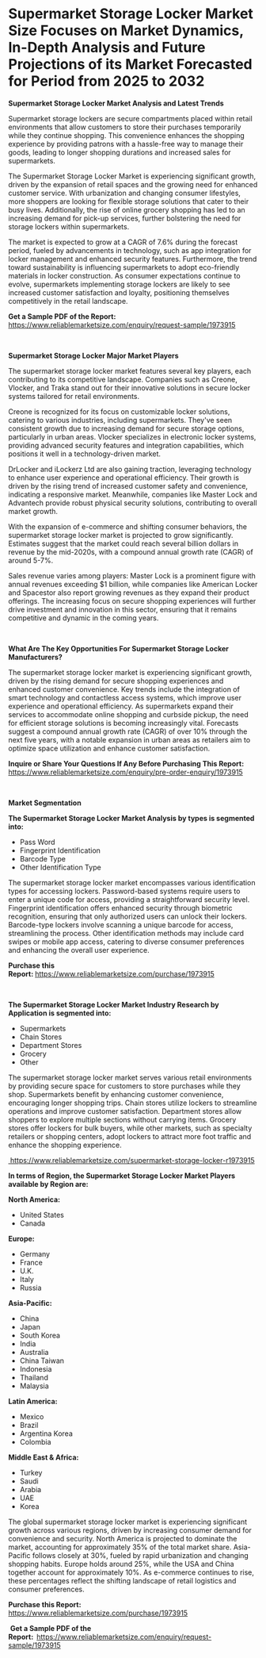 <p><h1>Supermarket Storage Locker Market Size Focuses on Market Dynamics, In-Depth Analysis and Future Projections of its Market Forecasted for Period from 2025 to 2032</h1></p><p><strong>Supermarket Storage Locker Market Analysis and Latest Trends</strong></p>
<p><p>Supermarket storage lockers are secure compartments placed within retail environments that allow customers to store their purchases temporarily while they continue shopping. This convenience enhances the shopping experience by providing patrons with a hassle-free way to manage their goods, leading to longer shopping durations and increased sales for supermarkets.</p><p>The Supermarket Storage Locker Market is experiencing significant growth, driven by the expansion of retail spaces and the growing need for enhanced customer service. With urbanization and changing consumer lifestyles, more shoppers are looking for flexible storage solutions that cater to their busy lives. Additionally, the rise of online grocery shopping has led to an increasing demand for pick-up services, further bolstering the need for storage lockers within supermarkets.</p><p>The market is expected to grow at a CAGR of 7.6% during the forecast period, fueled by advancements in technology, such as app integration for locker management and enhanced security features. Furthermore, the trend toward sustainability is influencing supermarkets to adopt eco-friendly materials in locker construction. As consumer expectations continue to evolve, supermarkets implementing storage lockers are likely to see increased customer satisfaction and loyalty, positioning themselves competitively in the retail landscape.</p></p>
<p><strong>Get a Sample PDF of the Report:&nbsp;</strong> <a href="https://www.reliablemarketsize.com/enquiry/request-sample/1973915?utm_campaign=1832&utm_medium=2&utm_source=Github&utm_content=ia&utm_term=12042025&utm_id=supermarket-storage-locker">https://www.reliablemarketsize.com/enquiry/request-sample/1973915</a></p>
<p>&nbsp;</p>
<p><strong>Supermarket Storage Locker Major Market Players</strong></p>
<p><p>The supermarket storage locker market features several key players, each contributing to its competitive landscape. Companies such as Creone, Vlocker, and Traka stand out for their innovative solutions in secure locker systems tailored for retail environments. </p><p>Creone is recognized for its focus on customizable locker solutions, catering to various industries, including supermarkets. They've seen consistent growth due to increasing demand for secure storage options, particularly in urban areas. Vlocker specializes in electronic locker systems, providing advanced security features and integration capabilities, which positions it well in a technology-driven market.</p><p>DrLocker and iLockerz Ltd are also gaining traction, leveraging technology to enhance user experience and operational efficiency. Their growth is driven by the rising trend of increased customer safety and convenience, indicating a responsive market. Meanwhile, companies like Master Lock and Advantech provide robust physical security solutions, contributing to overall market growth.</p><p>With the expansion of e-commerce and shifting consumer behaviors, the supermarket storage locker market is projected to grow significantly. Estimates suggest that the market could reach several billion dollars in revenue by the mid-2020s, with a compound annual growth rate (CAGR) of around 5-7%.</p><p>Sales revenue varies among players: Master Lock is a prominent figure with annual revenues exceeding $1 billion, while companies like American Locker and Spacestor also report growing revenues as they expand their product offerings. The increasing focus on secure shopping experiences will further drive investment and innovation in this sector, ensuring that it remains competitive and dynamic in the coming years.</p></p>
<p>&nbsp;</p>
<p><strong>What Are The Key Opportunities For Supermarket Storage Locker Manufacturers?</strong></p>
<p><p>The supermarket storage locker market is experiencing significant growth, driven by the rising demand for secure shopping experiences and enhanced customer convenience. Key trends include the integration of smart technology and contactless access systems, which improve user experience and operational efficiency. As supermarkets expand their services to accommodate online shopping and curbside pickup, the need for efficient storage solutions is becoming increasingly vital. Forecasts suggest a compound annual growth rate (CAGR) of over 10% through the next five years, with a notable expansion in urban areas as retailers aim to optimize space utilization and enhance customer satisfaction.</p></p>
<p><strong>Inquire or Share Your Questions If Any Before Purchasing This Report:</strong> <a href="https://www.reliablemarketsize.com/enquiry/pre-order-enquiry/1973915?utm_campaign=1832&utm_medium=2&utm_source=Github&utm_content=ia&utm_term=12042025&utm_id=supermarket-storage-locker">https://www.reliablemarketsize.com/enquiry/pre-order-enquiry/1973915</a></p>
<p>&nbsp;</p>
<p><strong>Market Segmentation</strong></p>
<p><strong>The Supermarket Storage Locker Market Analysis by types is segmented into:</strong></p>
<p><ul><li>Pass Word</li><li>Fingerprint Identification</li><li>Barcode Type</li><li>Other Identification Type</li></ul></p>
<p><p>The supermarket storage locker market encompasses various identification types for accessing lockers. Password-based systems require users to enter a unique code for access, providing a straightforward security level. Fingerprint identification offers enhanced security through biometric recognition, ensuring that only authorized users can unlock their lockers. Barcode-type lockers involve scanning a unique barcode for access, streamlining the process. Other identification methods may include card swipes or mobile app access, catering to diverse consumer preferences and enhancing the overall user experience.</p></p>
<p><strong>Purchase this Report:&nbsp;</strong><a href="https://www.reliablemarketsize.com/purchase/1973915?utm_campaign=1832&utm_medium=2&utm_source=Github&utm_content=ia&utm_term=12042025&utm_id=supermarket-storage-locker">https://www.reliablemarketsize.com/purchase/1973915</a></p>
<p>&nbsp;</p>
<p><strong>The Supermarket Storage Locker Market Industry Research by Application is segmented into:</strong></p>
<p><ul><li>Supermarkets</li><li>Chain Stores</li><li>Department Stores</li><li>Grocery</li><li>Other</li></ul></p>
<p><p>The supermarket storage locker market serves various retail environments by providing secure space for customers to store purchases while they shop. Supermarkets benefit by enhancing customer convenience, encouraging longer shopping trips. Chain stores utilize lockers to streamline operations and improve customer satisfaction. Department stores allow shoppers to explore multiple sections without carrying items. Grocery stores offer lockers for bulk buyers, while other markets, such as specialty retailers or shopping centers, adopt lockers to attract more foot traffic and enhance the shopping experience.</p></p>
<p><a href="https://www.reliablemarketsize.com/supermarket-storage-locker-r1973915?utm_campaign=1832&utm_medium=2&utm_source=Github&utm_content=ia&utm_term=12042025&utm_id=supermarket-storage-locker">&nbsp;https://www.reliablemarketsize.com/supermarket-storage-locker-r1973915</a></p>
<p><strong>In terms of Region, the Supermarket Storage Locker Market Players available by Region are:</strong></p>
<p>
    <p> <strong> North America: </strong>
        <ul>
            <li>United States</li>
            <li>Canada</li>
        </ul>
        </p> 
    <p> <strong> Europe: </strong>
        <ul>
            <li>Germany</li>
            <li>France</li>
            <li>U.K.</li>
            <li>Italy</li>
            <li>Russia</li>
        </ul>
        </p> 
    <p> <strong> Asia-Pacific: </strong>
        <ul>
            <li>China</li>
            <li>Japan</li>
            <li>South Korea</li>
            <li>India</li>
            <li>Australia</li>
            <li>China Taiwan</li>
            <li>Indonesia</li>
            <li>Thailand</li>
            <li>Malaysia</li>
        </ul>
        </p> 
    <p> <strong> Latin America: </strong>
        <ul>
            <li>Mexico</li>
            <li>Brazil</li>
            <li>Argentina Korea</li>
            <li>Colombia</li>
        </ul>
        </p> 
    <p> <strong> Middle East & Africa: </strong>
        <ul>
            <li>Turkey</li>
            <li>Saudi</li>
            <li>Arabia</li>
            <li>UAE</li>
            <li>Korea</li>
        </ul>
    </p>
    </p>
<p><p>The global supermarket storage locker market is experiencing significant growth across various regions, driven by increasing consumer demand for convenience and security. North America is projected to dominate the market, accounting for approximately 35% of the total market share. Asia-Pacific follows closely at 30%, fueled by rapid urbanization and changing shopping habits. Europe holds around 25%, while the USA and China together account for approximately 10%. As e-commerce continues to rise, these percentages reflect the shifting landscape of retail logistics and consumer preferences.</p></p>
<p><strong>Purchase this Report: </strong><a href="https://www.reliablemarketsize.com/purchase/1973915?utm_campaign=1832&utm_medium=2&utm_source=Github&utm_content=ia&utm_term=12042025&utm_id=supermarket-storage-locker">https://www.reliablemarketsize.com/purchase/1973915</a></p>
<p>&nbsp;<strong>Get a Sample PDF of the Report:&nbsp;&nbsp;</strong><a href="https://www.reliablemarketsize.com/enquiry/request-sample/1973915?utm_campaign=1832&utm_medium=2&utm_source=Github&utm_content=ia&utm_term=12042025&utm_id=supermarket-storage-locker">https://www.reliablemarketsize.com/enquiry/request-sample/1973915</a></p>
<p><strong></strong></p>
<p><p></p><p></p><p></p></p>